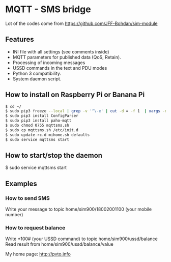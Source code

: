 # MQTT - SMS bridge 

Lot of the codes come from https://github.com/JFF-Bohdan/sim-module

## Features

* INI file with all settings (see comments inside)
* MQTT parameters for published data (QoS, Retain).
* Processing of incoming messages
* USSD commands in the text and PDU modes
* Python 3 compatibility.
* System daemon script.

## How to install on Raspberry Pi or Banana Pi

```bash
$ cd ~/
$ sudo pip3 freeze --local | grep -v '^\-e' | cut -d = -f 1  | xargs -n1 pip3 install -U
$ sudo pip3 install ConfigParser
$ sudo pip3 install paho-mqtt
$ sudo chmod 0755 mqttsms.sh
$ sudo cp mqttsms.sh /etc/init.d
$ sudo update-rc.d mihome.sh defaults
$ sudo service mqttsms start
```

## How to start/stop the daemon

$ sudo service mqttsms start

## Examples

### How to send SMS

Write your message to topic home/sim900/18002001100 (your mobile number)

### How to request balance

Write *100# (your USSD command) to topic home/sim900/ussd/balance
Read result from home/sim900/ussd/balance/value

My home page: http://pvto.info